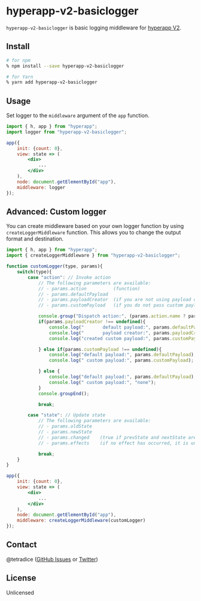 # hyperapp-v2-basiclogger

`hyperapp-v2-basiclogger` is basic logging middleware for [hyperapp V2](https://github.com/jorgebucaran/hyperapp).

## Install

```sh
# for npm
% npm install --save hyperapp-v2-basiclogger

# for Yarn
% yarn add hyperapp-v2-basiclogger
```

## Usage

Set logger to the `middleware` argument of the `app` function.

```jsx
import { h, app } from "hyperapp";
import logger from "hyperapp-v2-basiclogger";

app({
    init: {count: 0},
    view: state => (
        <div>
            ...
        </div>
    ),
    node: document.getElementById("app"),
    middleware: logger
});
```

## Advanced: Custom logger

You can create middleware based on your own logger function by using `createLoggerMiddleware` function. This allows you to change the output format and destination.

```jsx
import { h, app } from "hyperapp";
import { createLoggerMiddleware } from "hyperapp-v2-basiclogger";

function customLogger(type, params){
    switch(type){
        case "action": // Invoke action
            // The following parameters are available:
            // - params.action          (function)
            // - params.defaultPayload  
            // - params.payloadCreator  (if you are not using payload creator, it is undefined)
            // - params.customPayload   (if you do not pass custom payload, it is undefined)

            console.group("Dispatch action:", (params.action.name ? params.action.name : params.action));
            if(params.payloadCreator !== undefined){
                console.log("       default payload:", params.defaultPayload);
                console.log("       payload creator:", params.payloadCreator);
                console.log("created custom payload:", params.customPayload);

            } else if(params.customPayload !== undefined){
                console.log("default payload:", params.defaultPayload);
                console.log(" custom payload:", params.customPayload);

            } else {
                console.log("default payload:", params.defaultPayload);
                console.log(" custom payload:", "none");
            }
            console.groupEnd();

            break;

        case "state": // Update state
            // The following parameters are available:
            // - params.oldState
            // - params.newState  
            // - params.changed    (true if prevState and nextState are different, false otherwise)
            // - params.effects    (if no effect has occurred, it is undefined)

            break;
    }
}

app({
    init: {count: 0},
    view: state => (
        <div>
            ...
        </div>
    ),
    node: document.getElementById("app"),
    middleware: createLoggerMiddleware(customLogger)
});
```

## Contact
@tetradice ([GitHub Issues](https://github.com/tetradice/hyperapp-v2-basiclogger/issues) or [Twitter](https://twitter.com/tetradice))


## License
Unlicensed